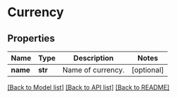 # Currency

## Properties
Name | Type | Description | Notes
------------ | ------------- | ------------- | -------------
**name** | **str** | Name of currency. | [optional] 

[[Back to Model list]](../README.md#documentation-for-models) [[Back to API list]](../README.md#documentation-for-api-endpoints) [[Back to README]](../README.md)


